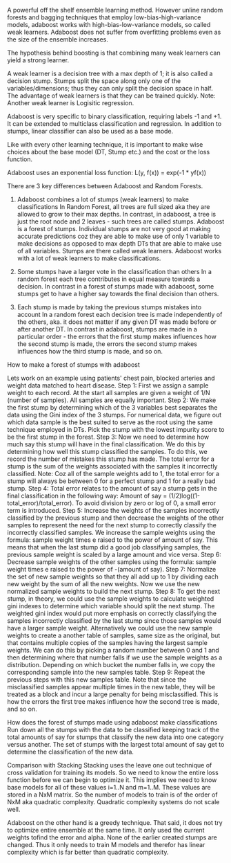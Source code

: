 A powerful off the shelf ensemble learning method. However unline random forests and bagging techniques that employ low-bias-high-variance models, adaboost works with high-bias-low-variance models, so called weak learners. Adaboost does not suffer from overfitting problems even as the size of the ensemble increases.

The hypothesis behind boosting is that combining many weak learners can yield a strong learner.

A weak learner is a decision tree with a max depth of 1; it is also called a decision stump. Stumps split the space along only one of the variables/dimensions; thus they can only split the decision space in half. The advantage of weak learners is that they can be trained quickly. 
Note: Another weak learner is Logisitic regression.

Adaboost is very specific to binary classification, requiring labels -1 and +1. It can be extended to multiclass classification and regression. In addition to stumps, linear classifier can also be used as a base mode.

Like with every other learning technique, it is important to make wise choices about the base model (DT, Stump etc.) and the cost or the loss function.

Adaboost uses an exponential loss function: L(y, f(x)) = exp(-1 * yf(x))

There are 3 key differences between Adaboost and Random Forests.

1. Adaboost combines a lot of stumps (weak learners) to make classifications
In Random Forest, all trees are full sized aka they are allowed to grow to their max depths. In contrast, in adaboost, a tree is just the root node and 2 leaves - such trees are called stumps. Adaboost is a forest of stumps. Individual stumps are not very good at making accurate predictions coz they are able to make use of only 1 variable to make decisions as opposed to max depth DTs that are able to make use of all variables. Stumps are there called weak learners. Adaboost works with a lot of weak learners to make classifications.

2. Some stumps have a larger vote in the classification than others
In a random forest each tree contributes in equal measure towards a decision. In contrast in a forest of stumps made with adaboost, some stumps get to have a higher say towards the final decision than others.

3. Each stump is made by taking the previous stumps mistakes into account
In a random forest each decision tree is made independently of the others, aka. it does not matter if any given DT was made before or after another DT. In contrast in adaboost, stumps are made in a particular order - the errors that the first stump makes influences how the second stump is made, the errors the second stump makes influences how the third stump is made, and so on.


How to make a forest of stumps with adaboost

Lets work on an example using patients' chest pain, blocked arteries and weight data matched to heart disease.
Step 1: First we assign a sample weight to each record. At the start all samples are given a weight of 1/N (number of samples). All samples are equally important.
Step 2: We make the first stump by determining which of the 3 variables best separates the data using the Gini index of the 3 stumps. For numerical data, we figure out which data sample is the best suited to serve as the root using the same technique employed in DTs. Pick the stump with the lowest impurity score to be the first stump in the forest.
Step 3: Now we need to determine how much say this stump will have in the final classification. We do this by determining how well this stump classified the samples. To do this, we record the number of mistakes this stump has made. The total error for a stump is the sum of the weights associated with the samples it incorrectly classified.
Note: Coz all of the sample weights add to 1, the total error for a stump will always be between 0 for a perfect stump and 1 for a really bad stump.
Step 4: Total error relates to the amount of say a stump gets in the final classification in the following way: Amount of say = (1/2)log((1-total\_error)/total\_error). To avoid division by zero or log of 0, a small error term is introduced.
Step 5: Increase the weights of the samples incorrectly classified by the previous stump and then decrease the weights of the other samples to represent the need for the next stump to correctly classify the incorrectly classified samples. We increase the sample weights using the formula: sample weight times e raised to the power of amount of say. This means that when the last stump did a good job classifying samples, the previous sample weight is scaled by a large amount and vice versa.
Step 6: Decrease sample weights of the other samples using the formula: sample weight times e raised to the power of -(amount of say).
Step 7: Normalize the set of new sample weights so that they all add up to 1 by dividing each new  weight by the sum of all the new weights. Now we use the new normalized sample weights to build the next stump.
Step 8: To get the next stump, in theory, we could use the sample weights to calculate weighted gini indexes to determine which variable should split the next stump. The weighted gini index would put more emphasis on correctly classifying the samples incorrectly classified by the last stump since those samples would have a larger sample weight. Alternatively we could use the new sample weights to create a another table of samples, same size as the original, but that contains multiple copies of the samples having the largest sample weights. We can do this by picking a random number between 0 and 1 and then determining where that number falls if we use the sample weights as a distribution. Depending on which bucket the number falls in, we copy the corresponding sample into the new samples table.
Step 9: Repeat the previous steps with this new samples table. Note that since the misclassified samples appear multiple times in the new table, they will be treated as a block and incur a large penalty for being misclassified. This is how the errors the first tree makes influence how the second tree is made, and so on.

How does the forest of stumps made using adaboost make classifications
Run down all the stumps with the data to be classified keeping track of the total amounts of say for stumps that classify the new data into one category versus another. The set of stumps with the largest total amount of say get to determine the classification of the new data.


Comparison with Stacking
Stacking uses the leave one out technique of cross validation for training its models. So we need to know the entire loss function before we can begin to optimize it. This implies we need to know  base models for all of these values i=1..N and m=1..M. These values are stored in a NxM matrix. So the number of models to train is of the order of NxM aka quadratic complexity. Quadratic complexity systems do not scale well.

Adaboost on the other hand is a greedy technique. That said, it does not try to optimize entire ensemble at the same time. It only used the current weights tofind the error and alpha. None of the earlier created stumps are changed. Thus it only needs to train M models and therefor has linear complexity which is far better than quadratic complexity.



